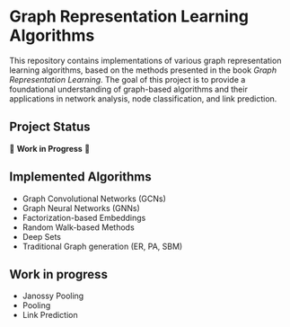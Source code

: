 # Graph Representation Learning Algorithms

This repository contains implementations of various graph representation learning algorithms, based on the methods presented in the book *Graph Representation Learning*. The goal of this project is to provide a foundational understanding of graph-based algorithms and their applications in network analysis, node classification, and link prediction.

## Project Status
🚧 **Work in Progress** 🚧

## Implemented Algorithms
- Graph Convolutional Networks (GCNs)
- Graph Neural Networks (GNNs)
- Factorization-based Embeddings
- Random Walk-based Methods
- Deep Sets
- Traditional Graph generation (ER, PA, SBM)

## Work in progress
- Janossy Pooling
- Pooling
- Link Prediction